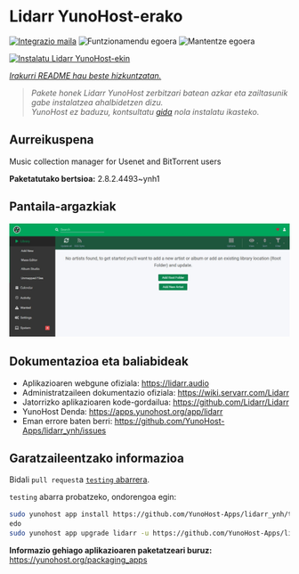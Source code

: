 <!--
Ohart ongi: README hau automatikoki sortu da <https://github.com/YunoHost/apps/tree/master/tools/readme_generator>ri esker
EZ editatu eskuz.
-->

# Lidarr YunoHost-erako

[![Integrazio maila](https://apps.yunohost.org/badge/integration/lidarr)](https://ci-apps.yunohost.org/ci/apps/lidarr/)
![Funtzionamendu egoera](https://apps.yunohost.org/badge/state/lidarr)
![Mantentze egoera](https://apps.yunohost.org/badge/maintained/lidarr)

[![Instalatu Lidarr YunoHost-ekin](https://install-app.yunohost.org/install-with-yunohost.svg)](https://install-app.yunohost.org/?app=lidarr)

*[Irakurri README hau beste hizkuntzatan.](./ALL_README.md)*

> *Pakete honek Lidarr YunoHost zerbitzari batean azkar eta zailtasunik gabe instalatzea ahalbidetzen dizu.*  
> *YunoHost ez baduzu, kontsultatu [gida](https://yunohost.org/install) nola instalatu ikasteko.*

## Aurreikuspena

Music collection manager for Usenet and BitTorrent users

**Paketatutako bertsioa:** 2.8.2.4493~ynh1

## Pantaila-argazkiak

![Lidarr(r)en pantaila-argazkia](./doc/screenshots/screenshot.jpg)

## Dokumentazioa eta baliabideak

- Aplikazioaren webgune ofiziala: <https://lidarr.audio>
- Administratzaileen dokumentazio ofiziala: <https://wiki.servarr.com/Lidarr>
- Jatorrizko aplikazioaren kode-gordailua: <https://github.com/Lidarr/Lidarr>
- YunoHost Denda: <https://apps.yunohost.org/app/lidarr>
- Eman errore baten berri: <https://github.com/YunoHost-Apps/lidarr_ynh/issues>

## Garatzaileentzako informazioa

Bidali `pull request`a [`testing` abarrera](https://github.com/YunoHost-Apps/lidarr_ynh/tree/testing).

`testing` abarra probatzeko, ondorengoa egin:

```bash
sudo yunohost app install https://github.com/YunoHost-Apps/lidarr_ynh/tree/testing --debug
edo
sudo yunohost app upgrade lidarr -u https://github.com/YunoHost-Apps/lidarr_ynh/tree/testing --debug
```

**Informazio gehiago aplikazioaren paketatzeari buruz:** <https://yunohost.org/packaging_apps>
